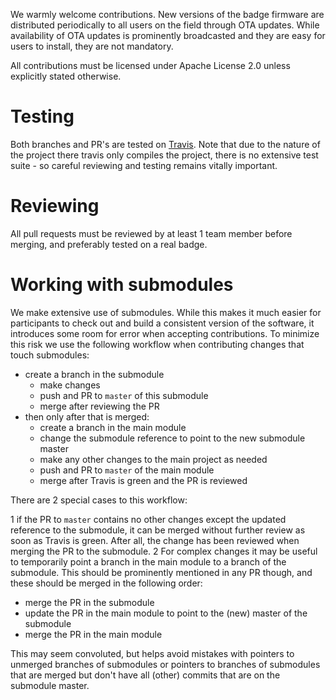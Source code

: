 We warmly welcome contributions. New versions of the badge firmware are
distributed periodically to all users on the field through OTA updates. While
availability of OTA updates is prominently broadcasted and they are easy for
users to install, they are not mandatory.

All contributions must be licensed under Apache License 2.0 unless explicitly
stated otherwise.

# Testing

Both branches and PR's are tested on
[Travis](https://travis-ci.org/SHA2017-badge). Note that due to the nature of
the project there travis only compiles the project, there is no extensive test
suite - so careful reviewing and testing remains vitally important.

# Reviewing

All pull requests must be reviewed by at least 1 team member before merging,
and preferably tested on a real badge.

# Working with submodules

We make extensive use of submodules. While this makes it much easier for
participants to check out and build a consistent version of the software, it
introduces some room for error when accepting contributions. To minimize this
risk we use the following workflow when contributing changes that touch
submodules:

* create a branch in the submodule
  * make changes
  * push and PR to `master` of this submodule
  * merge after reviewing the PR
* then only after that is merged: 
  * create a branch in the main module
  * change the submodule reference to point to the new submodule master
  * make any other changes to the main project as needed
  * push and PR to `master` of the main module
  * merge after Travis is green and the PR is reviewed

There are 2 special cases to this workflow:

1 if the PR to `master` contains no other changes except the updated reference
to the submodule, it can be merged without further review as soon as Travis is green. After all, the change has been reviewed when merging the PR to the submodule.
2 For complex changes it may be useful to temporarily point a branch in the main module to a branch of the submodule. This should be prominently mentioned in any PR though, and these should be merged in the following order:

* merge the PR in the submodule
* update the PR in the main module to point to the (new) master of the submodule
* merge the PR in the main module

This may seem convoluted, but helps avoid mistakes with pointers to unmerged
branches of submodules or pointers to branches of submodules that are merged
but don't have all (other) commits that are on the submodule master.
